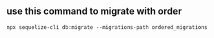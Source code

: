 ## use this command to migrate with order 
```
npx sequelize-cli db:migrate --migrations-path ordered_migrations
```
